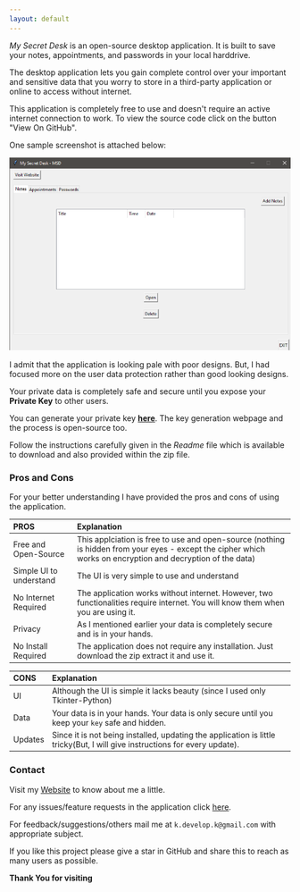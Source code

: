 ```yaml
---
layout: default
---
```


_My Secret Desk_ is an open-source desktop application. It is built to save your notes, appointments, and passwords in your local harddrive. 

The desktop application lets you gain complete control over your important and sensitive data that you worry to store in a third-party application or online to access without internet. 

This application is completely free to use and doesn't require an active internet connection to work. To view the source code click on the button "View On GitHub". 

One sample screenshot is attached below:

![Image](ss.png)

I admit that the application is looking pale with poor designs. But, I had focused more on the user data protection rather than good looking designs. 

Your private data is completely safe and secure until you expose your **Private Key** to other users. 

You can generate your private key **[here](https://kiranendra.github.io/keygen/)**. The key generation webpage and the process is open-source too.

Follow the instructions carefully given in the _Readme_ file which is available to download and also provided within the zip file.

### Pros and Cons

For your better understanding I have provided the pros and cons of using the application.

| PROS        | Explanation          |
|:-------------|:------------------|
| Free and Open-Source | This applciation is free to use and open-source (nothing is hidden from your eyes - except the cipher which works on encryption and decryption of the data) |
| Simple UI to understand | The UI is very simple to use and understand |
| No Internet Required | The application works without internet. However, two functionalities require internet. You will know them when you are using it. |
| Privacy | As I mentioned earlier your data is completely secure and is in your hands. |
| No Install Required | The application does not require any installation. Just download the zip extract it and use it. |

| CONS        | Explanation          |
|:-------------|:------------------|
| UI | Although the UI is simple it lacks beauty (since I used only Tkinter-Python) |
| Data | Your data is in your hands. Your data is only secure until you keep your `key` safe and hidden. |
| Updates | Since it is not being installed, updating the application is little tricky(But, I will give instructions for every update). |

### Contact

Visit my [Website](https://kiranendra.github.io/) to know about me a little.

For any issues/feature requests in the application click [here](https://github.com/Kiranendra/my-secret-desk-desktop/issues).

For feedback/suggestions/others mail me at `k.develop.k@gmail.com` with appropriate subject.

If you like this project please give a star in GitHub and share this to reach as many users as possible.

**Thank You for visiting**